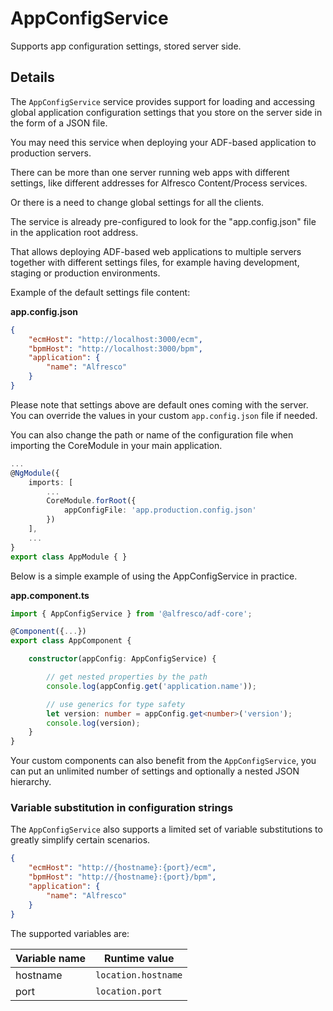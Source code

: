 # AppConfigService

Supports app configuration settings, stored server side.

## Details

The `AppConfigService` service provides support for loading and accessing global application configuration settings that you store on the server side in the form of a JSON file.

You may need this service when deploying your ADF-based application to production servers.

There can be more than one server running web apps with different settings, like different addresses for Alfresco Content/Process services.

Or there is a need to change global settings for all the clients.

The service is already pre-configured to look for the "app.config.json" file in the application root address.

That allows deploying ADF-based web applications to multiple servers together with different settings files, for example having development, staging or production environments.

Example of the default settings file content:

**app.config.json**

```json
{
    "ecmHost": "http://localhost:3000/ecm",
    "bpmHost": "http://localhost:3000/bpm",
    "application": {
        "name": "Alfresco"
    }
}
```

Please note that settings above are default ones coming with the server. 
You can override the values in your custom `app.config.json` file if needed. 

You can also change the path or name of the configuration file when importing the CoreModule in your main application.

```ts
...
@NgModule({
    imports: [
        ...
        CoreModule.forRoot({
            appConfigFile: 'app.production.config.json'
        })
    ],
    ...
}
export class AppModule { }
```

Below is a simple example of using the AppConfigService in practice. 

**app.component.ts**

```ts
import { AppConfigService } from '@alfresco/adf-core';

@Component({...})
export class AppComponent {

    constructor(appConfig: AppConfigService) {

        // get nested properties by the path
        console.log(appConfig.get('application.name'));

        // use generics for type safety 
        let version: number = appConfig.get<number>('version');
        console.log(version);
    }
}
```

Your custom components can also benefit from the `AppConfigService`,
you can put an unlimited number of settings and optionally a nested JSON hierarchy.

### Variable substitution in configuration strings

The `AppConfigService` also supports a limited set of variable substitutions to greatly simplify certain scenarios.

```json
{
    "ecmHost": "http://{hostname}:{port}/ecm",
    "bpmHost": "http://{hostname}:{port}/bpm",
    "application": {
        "name": "Alfresco"
    }
}
```

The supported variables are:

| Variable name | Runtime value |
| ------------- | ------------- |
| hostname | `location.hostname` |
| port | `location.port` |
